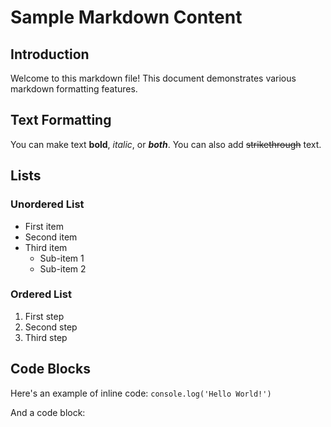# Sample Markdown Content

## Introduction

Welcome to this markdown file! This document demonstrates various markdown formatting features.

## Text Formatting

You can make text **bold**, _italic_, or **_both_**. You can also add ~~strikethrough~~ text.

## Lists

### Unordered List

- First item
- Second item
- Third item
  - Sub-item 1
  - Sub-item 2

### Ordered List

1. First step
2. Second step
3. Third step

## Code Blocks

Here's an example of inline code: `console.log('Hello World!')`

And a code block:
